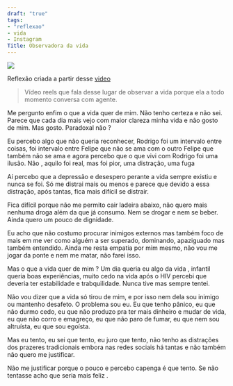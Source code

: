 ```yaml
---
draft: "true"
tags:
- "reflexao"
- vida
- Instagram
Title: Observadora da vida
---
```


![](/img/barba.jpeg) 

Reflexão criada a partir desse [video](https://www.instagram.com/reel/CvXnGnFNc4k/?igshid=MzRlODBiNWFlZA%3D%3D)


> Vídeo reels que fala desse lugar de observar a vida porque ela a todo momento conversa com agente.

Me pergunto enfim o que a vida quer de mim. Não tenho certeza e não sei. Parece que cada dia mais vejo com maior clareza minha vida e não gosto de mim. Mas gosto. Paradoxal não ?

Eu percebo algo que não queria reconhecer, Rodrigo foi um intervalo entre coisas, foi intervalo entre Felipe que não se ama com o outro Felipe que também não se ama e agora percebo que o que vivi com Rodrigo foi uma ilusão. Não , aquilo foi real, mas foi pior, uma distração, uma fuga

Aí percebo que a depressão e desespero perante a vida sempre existiu e nunca se foi. Só me distrai mais ou menos e parece que devido a essa distração, após tantas, fica mais difícil se distrair.

Fica difícil porque não me permito cair ladeira abaixo, não quero mais nenhuma droga além da que já consumo. Nem se drogar e nem se beber. Ainda quero um pouco de dignidade.

Eu acho que não costumo procurar inimigos externos mas também foco de mais em me ver como alguém a ser superado, dominando, apaziguado mas também entendido. Ainda me resta empatia por mim mesmo, não vou me jogar da ponte e nem me matar, não farei isso.

Mas o que a vida quer de mim ? Um dia queria eu algo da vida , infantil queria boas experiências, muito cedo na vida após o HIV percebi que deveria ter estabilidade e trabquilidade. Nunca tive mas sempre tentei.

Não vou dizer que a vida só tirou de mim, e por isso nem dela sou inimigo ou mantenho desafeto. O problema sou eu. Eu que tenho pânico, eu que não durmo cedo, eu que não produzo pra ter mais dinheiro e mudar de vida, eu que não corro e emagreço, eu que não paro de fumar, eu que nem sou altruísta, eu que sou egoísta.

Mas eu tento, eu sei que tento, eu juro que tento, não tenho as distrações dos prazeres tradicionais embora nas redes sociais há tantas e não também não quero me justificar.

Não me justificar porque o pouco e percebo capenga é que tento. Se não tentasse acho que seria mais feliz .

